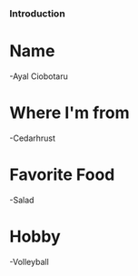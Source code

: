 ### Introduction
# Name
-Ayal Ciobotaru
# Where I'm from
-Cedarhrust
# Favorite Food
-Salad
# Hobby
-Volleyball 
